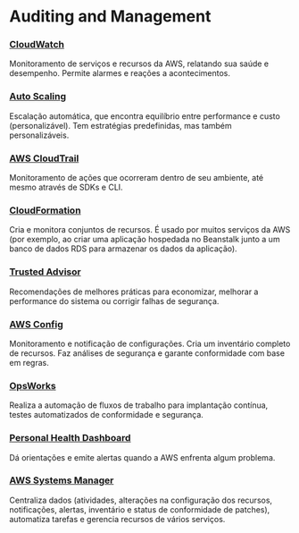 # Auditing and Management 

### [CloudWatch](https://aws.amazon.com/cloudwatch/faqs/)
Monitoramento de serviços e recursos da AWS, relatando sua saúde e desempenho. Permite alarmes e reações a acontecimentos.

### [Auto Scaling](https://aws.amazon.com/autoscaling/faqs/)
Escalação automática, que encontra equilíbrio entre performance e custo (personalizável). Tem estratégias predefinidas, mas também personalizáveis.

### [AWS CloudTrail](https://aws.amazon.com/cloudtrail/faqs/)
Monitoramento de ações que ocorreram dentro de seu ambiente, até mesmo através de SDKs e CLI.

### [CloudFormation](https://aws.amazon.com/cloudformation/faqs/)
Cria e monitora conjuntos de recursos. É usado por muitos serviços da AWS (por exemplo, ao criar uma aplicação hospedada no Beanstalk junto a um banco de dados RDS para armazenar os dados da aplicação).

### [Trusted Advisor](https://aws.amazon.com/premiumsupport/ta-faqs/)
Recomendações de melhores práticas para economizar, melhorar a performance do sistema ou corrigir falhas de segurança.

### [AWS Config](https://aws.amazon.com/config/faq/)
Monitoramento e notificação de configurações. Cria um inventário completo de recursos. Faz análises de segurança e garante conformidade com base em regras.

### [OpsWorks](https://aws.amazon.com/opsworks/faqs/)
Realiza a automação de fluxos de trabalho para implantação contínua, testes automatizados de conformidade e segurança.

### [Personal Health Dashboard](https://aws.amazon.com/premiumsupport/technology/personal-health-dashboard/)
Dá orientações e emite alertas quando a AWS enfrenta algum problema.
	
### [AWS Systems Manager](https://aws.amazon.com/ec2/systems-manager/faqs/)
Centraliza dados (atividades, alterações na configuração dos recursos, notificações, alertas, inventário e status de conformidade de patches), automatiza tarefas e gerencia recursos de vários serviços.
